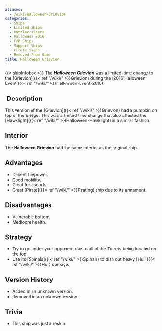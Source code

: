 ```yaml
---
aliases:
  - /wiki/Halloween-Grievion
categories:
  - Ships
  - Limited Ships
  - Battlecruisers
  - Halloween 2016
  - PVP Ships
  - Support Ships
  - Pirate Ships
  - Removed From Game
title: Halloween Grievion
---
```


{{< shipInfobox >}} The **_Halloween Grievion_** was a limited-time change to the [Grievion]({{< ref "/wiki/" >}}Grievion) during the [2016 Halloween Event]({{< ref "/wiki/" >}}Halloween-Event-2016).

##  Description

This version of the [Grievion]({{< ref "/wiki/" >}}Grievion) had a pumpkin on top of the bridge. This was a limited time change that also affected the [Hawklight]({{< ref "/wiki/" >}}Halloween-Hawklight) in a similar fashion.

## Interior

The **Halloween Grievion** had the same interior as the original ship.

## Advantages

- Decent firepower.
- Good mobility.
- Great for escorts.
- Great [Pirate]({{< ref "/wiki/" >}}Pirating) ship due to its armament.

## Disadvantages

- Vulnerable bottom.
- Mediocre health.

## Strategy

- Try to go under your opponent due to all of the Turrets being located on the top.
- Use its [Spinals]({{< ref "/wiki/" >}}Spinals) to dish out heavy [Hull]({{< ref "/wiki/" >}}Hull) damage.

## Version History

- Added in an unknown version.
- Removed in an unknown version.

## Trivia

- This ship was just a reskin.
